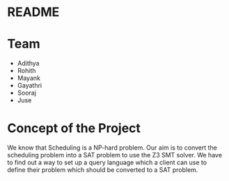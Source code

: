 # README

# Team  
* Adithya
* Rohith
* Mayank
* Gayathri
* Sooraj
* Juse

# Concept of the Project  
We know that Scheduling is a NP-hard problem. Our aim is to convert the scheduling problem into a SAT problem to use the Z3 SMT solver. We have to find out a way to set up a query language which a client can use to define their problem which should be converted to a SAT problem.
